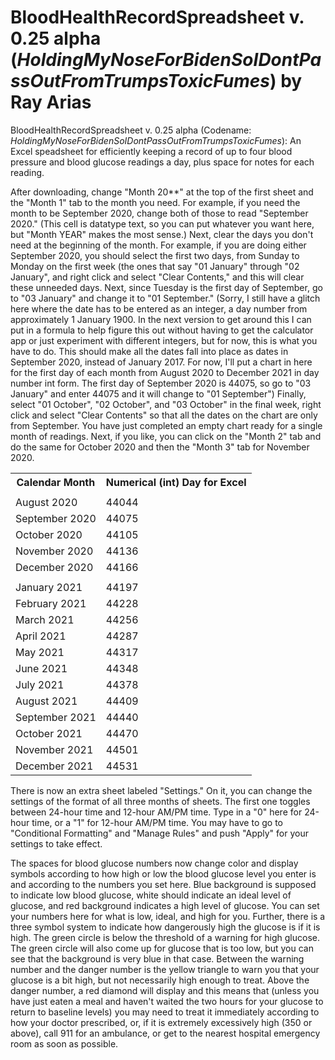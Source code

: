 # BloodHealthRecordSpreadsheet v. 0.25 alpha (<i>HoldingMyNoseForBidenSoIDontPassOutFromTrumpsToxicFumes</i>) by Ray Arias
  
<p>BloodHealthRecordSpreadsheet v. 0.25 alpha (Codename: <i>HoldingMyNoseForBidenSoIDontPassOutFromTrumpsToxicFumes</i>): An Excel speadsheet for efficiently keeping a record of up to four blood pressure and blood glucose readings a day, plus space for notes for each reading.</p>

<p>After downloading, change "Month 20**" at the top of the first sheet and the "Month 1" tab to the month you need. For example, if you need the month to be September 2020, change both of those to read "September 2020." (This cell is datatype text, so you can put whatever you want here, but "Month YEAR" makes the most sense.) Next, clear the days you don't need at the beginning of the month. For example, if you are doing either September 2020, you should select the first two days, from Sunday to Monday on the first week (the ones that say "01 January" through "02 January", and right click and select "Clear Contents," and this will clear these unneeded days. Next, since Tuesday is the first day of September, go to "03 January" and change it to "01 September." (Sorry, I still have a glitch here where the date has to be entered as an integer, a day number from approximately 1 January 1900. In the next version to get around this I can put in a formula to help figure this out without having to get the calculator app or just experiment with different integers, but for now, this is what you have to do. This should make all the dates fall into place as dates in September 2020, instead of January 2017. For now, I'll put a chart in here for the first day of each month from August 2020 to December 2021 in day number int form. The first day of September 2020 is 44075, so go to "03 January" and enter 44075 and it will change to "01 September") Finally, select "01 October", "02 October", and "03 October" in the final week, right click and select "Clear Contents" so that all the dates on the chart are only from September. You have just completed an empty chart ready for a single month of readings. Next, if you like, you can click on the "Month 2" tab and do the same for October 2020 and then the "Month 3" tab for November 2020.</p>

<table>
<tr> <th>Calendar Month</th>           <th>Numerical (int) Day for Excel</th> </tr>
<tr> <td></td> <td></td> </tr>
<tr> <td>August 2020</td>                               <td>44044</td> </tr> 
<tr> <td>September 2020</td>                            <td>44075</td> </tr>
<tr> <td>October 2020</td>                              <td>44105</td> </tr>
<tr> <td>November 2020</td>                             <td>44136</td> </tr>
<tr> <td>December 2020</td>                             <td>44166</td> </tr>
<tr> <td></td> <td></td> </tr>
<tr> <td>January 2021</td>                              <td>44197</td> </tr>
<tr> <td>February 2021</td>                             <td>44228</td> </tr>
<tr> <td>March 2021</td>                                <td>44256</td> </tr>
<tr> <td>April 2021</td>                                <td>44287</td> </tr>
<tr> <td>May 2021</td>                                  <td>44317</td> </tr>
<tr> <td>June 2021</td>                                 <td>44348</td> </tr>
<tr> <td>July 2021</td>                                 <td>44378</td> </tr>
<tr> <td>August 2021</td>                               <td>44409</td> </tr>
<tr> <td>September 2021</td>                            <td>44440</td> </tr>
<tr> <td>October 2021</td>                              <td>44470</td> </tr>
<tr> <td>November 2021</td>                             <td>44501</td> </tr>
<tr> <td>December 2021</td>                             <td>44531</td> </tr>
</table>

<p> There is now an extra sheet labeled "Settings." On it, you can change the settings of the format of all three months of sheets. The first one toggles between 24-hour time and 12-hour AM/PM time. Type in a "0" here for 24-hour time, or a "1" for 12-hour AM/PM time. You may have to go to "Conditional Formatting" and "Manage Rules" and push "Apply" for your settings to take effect.</p>

<p> The spaces for blood glucose numbers now change color and display symbols according to how high or low the blood glucose level you enter is and according to the numbers you set here. Blue background is supposed to indicate low blood glucose, white should indicate an ideal level of glucose, and red background indicates a high level of glucose. You can set your numbers here for what is low, ideal, and high for you. Further, there is a three symbol system to indicate how dangerously high the glucose is if it is high. The green circle is below the threshold of a warning for high glucose. The green circle will also come up for glucose that is too low, but you can see that the background is very blue in that case. Between the warning number and the danger number is the yellow triangle to warn you that your glucose is a bit high, but not necessarily high enough to treat. Above the danger number, a red diamond will display and this means that (unless you have just eaten a meal and haven't waited the two hours for your glucose to return to baseline levels) you may need to treat it immediately according to how your doctor prescribed, or, if it is extremely excessively high (350 or above), call 911 for an ambulance, or get to the nearest hospital emergency room as soon as possible.</p>
